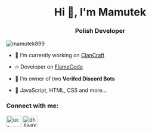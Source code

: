 <h1 align="center">Hi 👋, I'm Mamutek</h1>
<h3 align="center">Polish Developer</h3>

<p align="left"> <img src="https://komarev.com/ghpvc/?username=mamutek899&label=Profile%20views&color=0e75b6&style=flat" alt="mamutek899" /> </p>

- 🔭 I’m currently working on [ClanCraft](https://clancraft.pl)

- 🔥 Developer on [FlameCode](https://flamecode.pl)

- 🌱 I’m owner of two **Verifed Discord Bots**

- 🔸 JavaScript, HTML, CSS and more...

<h3 align="left">Connect with me:</h3>
<p align="left">
<a href="https://www.youtube.com/c/uc-lfwmqrbypsbc6er53qxra" target="blank"><img align="center" src="https://raw.githubusercontent.com/rahuldkjain/github-profile-readme-generator/master/src/images/icons/Social/youtube.svg" alt="uc-lfwmqrbypsbc6er53qxra" height="30" width="40" /></a>
<a href="https://discord.gg/dhSjHjXJyT" target="blank"><img align="center" src="https://raw.githubusercontent.com/rahuldkjain/github-profile-readme-generator/master/src/images/icons/Social/discord.svg" alt="dhSjHjXJyT" height="30" width="40" /></a>
</p>






